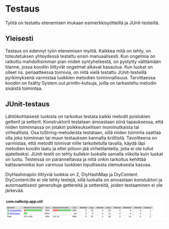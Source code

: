 # Testaus 

Työtä on testattu etenemisen mukaan esimerkkisyötteillä ja JUnit-testeillä.

## Yleisesti

Testaus on edennyt työn etenemisen myötä. Kaikkea mitä on tehty, on toteutetuksen yhteydessä testattu ensin manuaalisesti. Kun ongelmia on ratkottu
mahdollisimman pian niiden syntyhetkestä, on pystytty välttämään tilanne, jossa koodiin liittyvät ongelmat alkavat kasautua. Kun luokat
on olleet ns. periaatteessa toimivia, on niitä vielä testattu JUnit-testeillä pyrkimyksenä varmistaa luokkien metodien toiminnallisuus.
Tarvittaessa koodiin on lisätty System.out.println-kutsuja, joilla on tarkasteltu metodin sisäistä toimintaa.

## JUnit-testaus

Lähtökohtaisesti luokista on tarkoitus testata kaikki metodit poislukien getterit ja setterit. Konstruktorit testataan ainoastaan siinä
tapauksessa, että niiden toiminnassa on jotakin poikkeuksellisen monimutkaista tai virhealtista. Osa toString-metodeista testataan, sillä niiden toiminta 
saattaa olla joko toiminnan tai muun testauksen kannalta kriittistä. Tavoitteena on varmistaa, että metodit
toimivat niille tarkoitetulla tavalla, käydä läpi metodien koodin laatu ja ettei piiloon jää virhetilanteita, joita ei ole tullut ajatelleeksi. JUnit-testit on tehty kullekin luokalle samalla viikolla kuin luokat on luotu. Testeissä on paranneltavaa ja niitä onkin tarkoitus kehittää kattavammiksi kun varmuus luokkien lopullisesta olemuksesta kasvaa.




DiyHashmapiin liittyviä luokkia on 2, DiyHashMap ja DiyContent. DiyContent:ille ei ole tehty testejä, sillä luokalla on ainoastaan konstuktori ja automaattisesti generoituja gettereitä ja settereitä, joiden testaaminen ei ole järkevää.

![DiyHashMap](https://github.com/att78/NalleZip/blob/master/documentation/pictures/diyHash.png)


